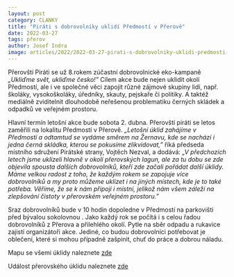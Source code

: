 ```yaml
---
layout: post
category: CLANKY
title: "Piráti s dobrovolníky uklidí Předmostí v Přerově"
date: 2022-03-27
tags: přerov
author: Josef Indra
image: articles/2022/2022-03-27-pirati-s-dobrovolniky-uklidi-predmosti-v-prerove.jpg  #751x422 pixelu
---
```

Přerovští Piráti se už 8.rokem zúčastní dobrovolnické eko-kampaně *„Ukliďme svět, ukliďme česko!”* Cílem akce bude nejen uklidit okolí Předmostí, ale i ve společné věci zapojit různé zájmové skupiny lidí, např. školáky, vysokoškoláky, úředníky, skauty, pejskaře či politiky. A taktéž mediálně zviditelnit dlouhodobě neřešenou problematiku černých skládek a odpadků ve veřejném prostoru. 

Hlavní termín letošní akce bude sobota 2. dubna. Přerovští piráti se letos zaměřili na lokalitu Předmostí v Přerově. *„Letošní úklid zahájíme v Předmostí a odtamtud se vydáme směrem na Žernavu, kde se nachází i jedna černá skládka, kterou se pokusíme zlikvidovat,”* říká předseda místního sdružení Pirátské strany, Vojtěch Nezval, a dodává: *„V předchozích letech jsme uklízeli hlavně v okolí přerovských lagun, ale za tu dobu se zde objevila spousta dalších dobrovolníků, kteří zde začali pořádat další úklidy. Máme velkou radost z toho, že každým rokem se zapojuje více dobrovolníků a my proto můžeme uklízet i na jiných místech, kde je to také potřeba. Věříme, že se k nám připojí i místní, jelikož nám všem záleží na zlepšování čistoty v přerovském veřejném prostoru.”* 

Sraz dobrovolníků bude v 10 hodin dopoledne v Předmostí na parkovišti před bývalou sokolovnou . Jako každý rok se počítá i s celou řadou dobrovolníků z Přerova a přilehlého okolí. Pytle na sběr odpadu a rukavice zajistí organizátoři akce. Jediné, co budou dobrovolníci potřebovat je oblečení, které si mohou případně zašpinit, chuť do práce a dobrou náladu. 

Mapu se všemi úklidy naleznete [zde](https://www.uklidmecesko.cz/map/)

Událost přerovského úklidu naleznete [zde](https://www.facebook.com/events/1132153690895670)
